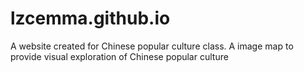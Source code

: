 # lzcemma.github.io
A website created for Chinese popular culture class. A image map to provide visual exploration of Chinese popular culture
